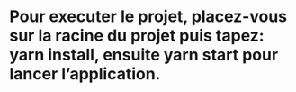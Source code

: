 # Pour executer le projet, placez-vous sur la racine du projet puis tapez: yarn install, ensuite yarn start pour lancer l’application. 
